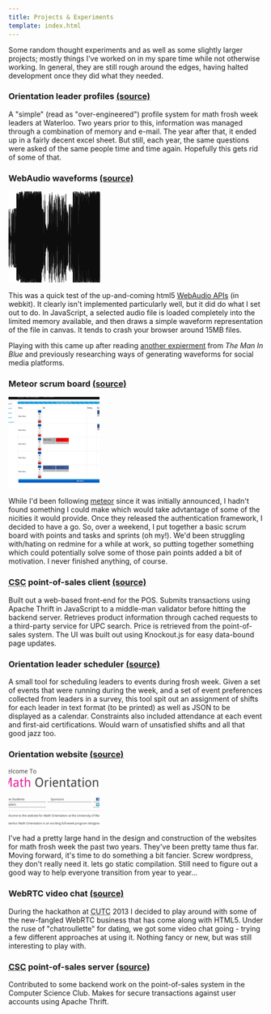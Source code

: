 ```yaml
---
title: Projects & Experiments
template: index.html
---
```


Some random thought experiments and as well as some slightly larger projects; mostly things I've worked on in my spare time while not otherwise working. In general, they are still rough around the edges, having halted development once they did what they needed.


### Orientation leader profiles [<span class="fa fa-bitbucket"></span><span class="offscreen">(source)</span>][leader profile source]

A "simple" (read as "over-engineered") profile system for math frosh week leaders at Waterloo. Two years prior to this, information was managed through a combination of memory and e-mail. The year after that, it ended up in a fairly decent excel sheet. But still, each year, the same questions were asked of the same people time and time again. Hopefully this gets rid of some of that.

[leader profile source]: https://bitbucket.org/omsmith/oweekleaderprofiles


### WebAudio waveforms [<span class="fa fa-bitbucket"></span><span class="offscreen">(source)</span>][webaudio source]
![A partial waveform created by the project][webaudio image]

This was a quick test of the up-and-coming html5 [WebAudio APIs][] (in webkit). It clearly isn't implemented particularly well, but it did do what I set out to do. In JavaScript, a selected audio file is loaded completely into the limited memory available, and then draws a simple waveform representation of the file in canvas. It tends to crash your browser around 15MB files.

Playing with this came up after reading [another expierment][man in blue webaudio] from _The Man In Blue_ and previously researching ways of generating waveforms for social media platforms.

[webaudio source]: https://bitbucket.org/omsmith/js-webaudio-waveforms
[webaudio image]: /assets/webaudio.png
[webaudio apis]: https://www.html5rocks.com/en/tutorials/webaudio/intro/
[man in blue webaudio]: http://www.themaninblue.com/writing/perspective/2012/09/18/


### Meteor scrum board [<span class="fa fa-bitbucket"></span><span class="offscreen">(source)</span>][stm source]
![The view of a sprint in stm][stm image]

While I'd been following [meteor][] since it was initially announced, I hadn't found something I could make which would take advtantage of some of the nicities it would provide. Once they released the authentication framework, I decided to have a go. So, over a weekend, I put together a basic scrum board with points and tasks and sprints (oh my!). We'd been struggling with/hating on redmine for a while at work, so putting together something which could potentially solve some of those pain points added a bit of motivation. I never finished anything, of course.

[stm source]: https://bitbucket.org/omsmith/meteor-stm
[stm image]: /assets/stm.png
[meteor]: https://www.meteor.com/


### <abbr title="Computer Science Club">CSC</abbr> point-of-sales client [(source)][pos client source]

Built out a web-based front-end for the POS. Submits transactions using Apache Thrift in JavaScript to a middle-man validator before hitting the backend server. Retrieves product information through cached requests to a third-party service for UPC search. Price is retrieved from the point-of-sales system. The UI was built out using Knockout.js for easy data-bound page updates.

[pos client source]: https://git.csclub.uwaterloo.ca/?p=omsmith/pos-js.git;a=summary


### Orientation leader scheduler [<span class="fa fa-bitbucket"></span><span class="offscreen">(source)</span>][leader scheduler source]

A small tool for scheduling leaders to events during frosh week. Given a set of events that were running during the week, and a set of event preferences collected from leaders in a survey, this tool spit out an assignment of shifts for each leader in text format (to be printed) as well as JSON to be displayed as a calendar. Constraints also included attendance at each event and first-aid certifications. Would warn of unsatisfied shifts and all that good jazz too.

[leader scheduler source]: https://bitbucket.org/omsmith/oweekscheduler


### Orientation website [<span class="fa fa-bitbucket"></span><span class="offscreen">(source)</span>][oweek website source]
![Screenshot of Math Orientation 2012 website][oweek website image]

I've had a pretty large hand in the design and construction of the websites for math frosh week the past two years. They've been pretty tame thus far. Moving forward, it's time to do something a bit fancier. Screw wordpress, they don't really need it. lets go static compilation. Still need to figure out a good way to help everyone transition from year to year&hellip;

[oweek website source]: https://bitbucket.org/omsmith/oweekwebsite2012
[oweek website image]: /assets/oweekwebsite2012.png


### WebRTC video chat [<span class="fa fa-github"></span><span class="offscreen">(source)</span>][webrtc source]

During the hackathon at <abbr title="Canadian Undergraduate Technology Conference">CUTC</abbr> 2013 I decided to play around with some of the new-fangled WebRTC business that has come along with HTML5. Under the ruse of "chatroullette" for dating, we got some video chat going - trying a few different approaches at using it. Nothing fancy or new, but was still interesting to play with.

[webrtc source]: https://github.com/jnmacken/blinddate


### <abbr title="Computer Science Club">CSC</abbr> point-of-sales server [(source)][pos server source]

Contributed to some backend work on the point-of-sales system in the Computer Science Club. Makes for secure transactions against user accounts using Apache Thrift.

[pos server source]: https://git.csclub.uwaterloo.ca/?p=public/pos.git;a=summary
